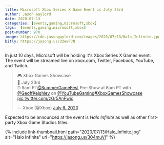 ```yaml
---
title: Microsoft Xbox Series X Game Event is July 23rd
author: Jason Gaylord
date: 2020-07-13
categories: [events,gaming,microsoft,xbox]
tags:  [events,gaming,microsoft,xbox]
post-number: 970
image: https://cdn.jasongaylord.com/images/2020/07/13/Halo_Infinite.jpg
bitly: https://jasong.us/32ewFJN
---
```


In just 10 days, Microsoft will be holding it's Xbox Series X Games event. The event will be streamed live on xbox.com, Twitter, Facebook, YouTube, and Twitch.

<blockquote class="twitter-tweet"><p lang="en" dir="ltr">🎮 Xbox Games Showcase<br>📅 July 23rd<br>⏰ 9am PT<a href="https://jasong.us/32bnhGS">@SummerGameFest</a> Pre-Show at 8am PT with <a href="https://jasong.us/2DE4Wbp">@GeoffKeighley</a> on <a href="https://jasong.us/3fsxItq">@YouTubeGaming</a><a href="https://jasong.us/38UbOwE">#XboxGamesShowcase</a> <a href="https://jasong.us/2AYaw7A">pic.twitter.com/zGr5AnFwic</a></p>&mdash; Xbox (@Xbox) <a href="https://jasong.us/3j8jccO">July 6, 2020</a></blockquote> <script async src="https://platform.twitter.com/widgets.js" charset="utf-8"></script>

Expected to be announced at the event is _Halo Infinite_ as well as other first-party Xbox Game Studios titles.

{% include link-thumbnail.html path="2020/07/13/Halo_Infinite.jpg" alt="Halo Infinite" url="https://jasong.us/304muVI" %}